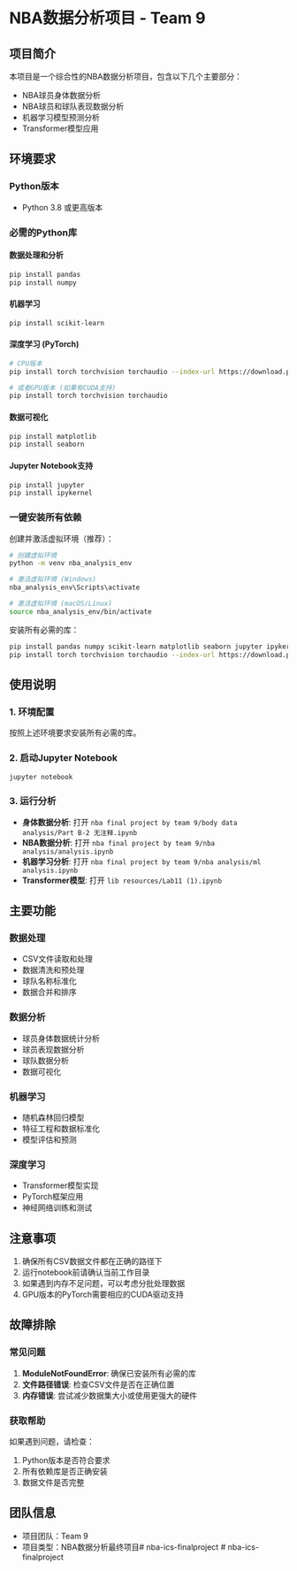 # NBA数据分析项目 - Team 9

## 项目简介

本项目是一个综合性的NBA数据分析项目，包含以下几个主要部分：
- NBA球员身体数据分析
- NBA球员和球队表现数据分析  
- 机器学习模型预测分析
- Transformer模型应用

## 环境要求

### Python版本
- Python 3.8 或更高版本

### 必需的Python库

#### 数据处理和分析
```bash
pip install pandas
pip install numpy
```

#### 机器学习
```bash
pip install scikit-learn
```

#### 深度学习 (PyTorch)
```bash
# CPU版本
pip install torch torchvision torchaudio --index-url https://download.pytorch.org/whl/cpu

# 或者GPU版本 (如果有CUDA支持)
pip install torch torchvision torchaudio
```

#### 数据可视化
```bash
pip install matplotlib
pip install seaborn
```

#### Jupyter Notebook支持
```bash
pip install jupyter
pip install ipykernel
```

### 一键安装所有依赖

创建并激活虚拟环境（推荐）：
```bash
# 创建虚拟环境
python -m venv nba_analysis_env

# 激活虚拟环境 (Windows)
nba_analysis_env\Scripts\activate

# 激活虚拟环境 (macOS/Linux)
source nba_analysis_env/bin/activate
```

安装所有必需的库：
```bash
pip install pandas numpy scikit-learn matplotlib seaborn jupyter ipykernel
pip install torch torchvision torchaudio --index-url https://download.pytorch.org/whl/cpu
```
## 使用说明

### 1. 环境配置
按照上述环境要求安装所有必需的库。

### 2. 启动Jupyter Notebook
```bash
jupyter notebook
```

### 3. 运行分析
- **身体数据分析**: 打开 `nba final project by team 9/body data analysis/Part B-2 无注释.ipynb`
- **NBA数据分析**: 打开 `nba final project by team 9/nba analysis/analysis.ipynb`
- **机器学习分析**: 打开 `nba final project by team 9/nba analysis/ml analysis.ipynb`
- **Transformer模型**: 打开 `lib resources/Lab11 (1).ipynb`

## 主要功能

### 数据处理
- CSV文件读取和处理
- 数据清洗和预处理
- 球队名称标准化
- 数据合并和排序

### 数据分析
- 球员身体数据统计分析
- 球员表现数据分析
- 球队数据分析
- 数据可视化

### 机器学习
- 随机森林回归模型
- 特征工程和数据标准化
- 模型评估和预测

### 深度学习
- Transformer模型实现
- PyTorch框架应用
- 神经网络训练和测试

## 注意事项

1. 确保所有CSV数据文件都在正确的路径下
2. 运行notebook前请确认当前工作目录
3. 如果遇到内存不足问题，可以考虑分批处理数据
4. GPU版本的PyTorch需要相应的CUDA驱动支持

## 故障排除

### 常见问题
1. **ModuleNotFoundError**: 确保已安装所有必需的库
2. **文件路径错误**: 检查CSV文件是否在正确位置
3. **内存错误**: 尝试减少数据集大小或使用更强大的硬件

### 获取帮助
如果遇到问题，请检查：
1. Python版本是否符合要求
2. 所有依赖库是否正确安装
3. 数据文件是否完整

## 团队信息
- 项目团队：Team 9
- 项目类型：NBA数据分析最终项目#   n b a - i c s - f i n a l p r o j e c t  
 #   n b a - i c s - f i n a l p r o j e c t  
 
